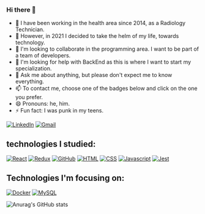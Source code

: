 ### Hi there 👋

- 🔭 I have been working in the health area since 2014, as a Radiology Technician.
- 🌱 However, in 2021 I decided to take the helm of my life, towards technology.
- 👯 I'm looking to collaborate in the programming area. I want to be part of a team of developers.
- 🤔 I'm looking for help with BackEnd as this is where I want to start my specialization.
- 💬 Ask me about anything, but please don't expect me to know everything.
- 📫 To contact me, choose one of the badges below and click on the one you prefer.
- 😄 Pronouns: he, him.
- ⚡ Fun fact: I was punk in my teens.

[![LinkedIn](https://img.shields.io/badge/LinkedIn-0077B5?style=for-the-badge&logo=linkedin&logoColor=white)](http://linkedin.com/in/cristianosales)
[![Gmail](https://img.shields.io/badge/Gmail-D14836?style=for-the-badge&logo=gmail&logoColor=white)](mailto:cristianosalesneves@gmail.com)

## technologies I studied:

[![React](https://img.shields.io/badge/React-20232A?style=for-the-badge&logo=react&logoColor=61DAFB)](https://pt-br.reactjs.org/docs/getting-started.html)
[![Redux](https://img.shields.io/badge/Redux-593D88?style=for-the-badge&logo=redux&logoColor=white)](https://redux.js.org/)
[![GitHub](https://img.shields.io/badge/GitHub-100000?style=for-the-badge&logo=github&logoColor=white)](https://github.com/Cristiano-Sales)
[![HTML](https://img.shields.io/badge/HTML5-E34F26?style=for-the-badge&logo=html5&logoColor=white)](https://www.w3schools.com/html/)
[![CSS](https://img.shields.io/badge/CSS3-1572B6?style=for-the-badge&logo=css3&logoColor=white)](https://www.w3schools.com/css/)
[![Javascript](https://img.shields.io/badge/JavaScript-323330?style=for-the-badge&logo=javascript&logoColor=F7DF1E)](https://www.w3schools.com/js/)
[![Jest](	https://img.shields.io/badge/Jest-C21325?style=for-the-badge&logo=jest&logoColor=white)](https://jestjs.io/pt-BR/docs/getting-started)

## Technologies I'm focusing on:

[![Docker](https://img.shields.io/badge/Docker-2CA5E0?style=for-the-badge&logo=docker&logoColor=white)](https://docs.docker.com/)
[![MySQL](https://img.shields.io/badge/MySQL-005C84?style=for-the-badge&logo=mysql&logoColor=white)](https://dev.mysql.com/doc/)

![Anurag's GitHub stats](https://github-readme-stats.vercel.app/api?username=Cristiano-Sales&count_private=true&show_icons=true&theme=radical&include_all_commits=true)

